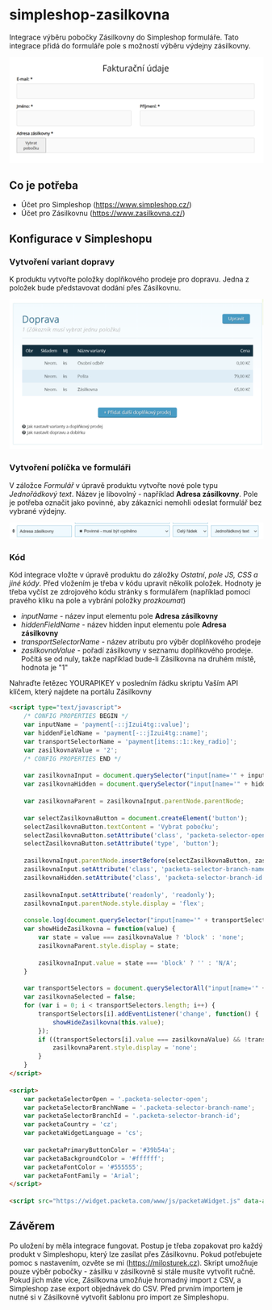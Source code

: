 # simpleshop-zasilkovna

Integrace výběru pobočky Zásilkovny do Simpleshop formuláře. Tato integrace přidá do formuláře pole s možností výběru výdejny zásilkovny.

![Ukázka](https://github.com/MiliusCZ/simpleshop-zasilkovna/blob/main/ukazka.png?raw=true)

## Co je potřeba

- Účet pro Simpleshop (https://www.simpleshop.cz/)
- Účet pro Zásilkovnu (https://www.zasilkovna.cz/)

## Konfigurace v Simpleshopu

### Vytvoření variant dopravy

K produktu vytvořte položky doplňkového prodeje pro dopravu. Jedna z položek bude představovat dodání přes Zásilkovnu. 

![Ukázka nastavení doplňkového prodeje](https://github.com/MiliusCZ/simpleshop-zasilkovna/blob/main/doplnkovy%20prodej.png?raw=true)

### Vytvoření políčka ve formuláři

V záložce *Formulář* v úpravě produktu vytvořte nové pole typu *Jednořádkový text*. Název je libovolný - například **Adresa zásilkovny**. Pole je potřeba označit jako povinné, aby zákazníci nemohli odeslat formulář bez vybrané výdejny.

![Vlastní pole formuláře](https://github.com/MiliusCZ/simpleshop-zasilkovna/blob/main/vlastn%C3%AD%20pole.png?raw=true)

### Kód

Kód integrace vložte v úpravě produktu do záložky *Ostatní*, *pole JS, CSS a jiné kódy*. Před vložením je třeba v kódu upravit několik položek.
Hodnoty je třeba vyčíst ze zdrojového kódu stránky s formulářem (například pomocí pravého kliku na pole a vybrání položky *prozkoumat*)

- *inputName* - název input elementu pole **Adresa zásilkovny** 
- *hiddenFieldName* - název hidden input elementu pole **Adresa zásilkovny** 
- *transportSelectorName* - název atributu pro výběr doplňkového prodeje 
- *zasilkovnaValue* - pořadí zásilkovny v seznamu doplňkového prodeje. Počítá se od nuly, takže například bude-li Zásilkovna na druhém místě, hodnota je "1"

Nahraďte řetězec YOURAPIKEY v posledním řádku skriptu Vaším API klíčem, který najdete na portálu Zásilkovny

```html
<script type="text/javascript">
    /* CONFIG PROPERTIES BEGIN */
    var inputName = 'payment[-::jIzui4tg::value]';
    var hiddenFieldName = 'payment[-::jIzui4tg::name]';
    var transportSelectorName = 'payment[items::1::key_radio]';
    var zasilkovnaValue = '2';
    /* CONFIG PROPERTIES END */

    var zasilkovnaInput = document.querySelector("input[name='" + inputName + "']");
    var zasilkovnaHidden = document.querySelector("input[name='" + hiddenFieldName + "']");

    var zasilkovnaParent = zasilkovnaInput.parentNode.parentNode;

    var selectZasilkovnaButton = document.createElement('button');
    selectZasilkovnaButton.textContent = 'Vybrat pobočku';
    selectZasilkovnaButton.setAttribute('class', 'packeta-selector-open');
    selectZasilkovnaButton.setAttribute('type', 'button');

    zasilkovnaInput.parentNode.insertBefore(selectZasilkovnaButton, zasilkovnaInput);
    zasilkovnaInput.setAttribute('class', 'packeta-selector-branch-name');
    zasilkovnaHidden.setAttribute('class', 'packeta-selector-branch-id');

    zasilkovnaInput.setAttribute('readonly', 'readonly');
    zasilkovnaInput.parentNode.style.display = 'flex';

    console.log(document.querySelector("input[name='" + transportSelectorName + "']").value);
    var showHideZasilkovna = function(value) {
        var state = value === zasilkovnaValue ? 'block' : 'none';
        zasilkovnaParent.style.display = state;

        zasilkovnaInput.value = state === 'block' ? '' : 'N/A';
    }

    var transportSelectors = document.querySelectorAll("input[name='" + transportSelectorName + "']");
    var zasilkovnaSelected = false;
    for (var i = 0; i < transportSelectors.length; i++) {
        transportSelectors[i].addEventListener('change', function() {
            showHideZasilkovna(this.value);
        });
        if ((transportSelectors[i].value === zasilkovnaValue) && !transportSelectors[i].checked) {
            zasilkovnaParent.style.display = 'none';
        }
    }
</script>

<script>
    var packetaSelectorOpen = '.packeta-selector-open';
    var packetaSelectorBranchName = '.packeta-selector-branch-name';
    var packetaSelectorBranchId = '.packeta-selector-branch-id';
    var packetaCountry = 'cz';
    var packetaWidgetLanguage = 'cs';

    var packetaPrimaryButtonColor = '#39b54a';
    var packetaBackgroundColor = '#ffffff';
    var packetaFontColor = '#555555';
    var packetaFontFamily = 'Arial';
</script>

<script src="https://widget.packeta.com/www/js/packetaWidget.js" data-api-key="YOURAPIKEY"></script>
```

## Závěrem

Po uložení by měla integrace fungovat. Postup je třeba zopakovat pro každý produkt v Simpleshopu, který lze zasílat přes Zásilkovnu. Pokud potřebujete pomoc s nastavením, ozvěte se mi (https://milosturek.cz).
Skript umožňuje pouze výběr pobočky - zásilku v zásilkovně si stále musíte vytvořit ručně. Pokud jich máte více, Zásilkovna umožňuje hromadný import z CSV, a Simpleshop zase export objednávek do CSV. Před prvním importem je nutné si v Zásilkovně vytvořit šablonu pro import ze Simpleshopu.
